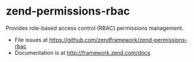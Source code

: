 # zend-permissions-rbac

Provides role-based access control (RBAC) permissions management.

- File issues at https://github.com/zendframework/zend-permissions-rbac
- Documentation is at http://framework.zend.com/docs
